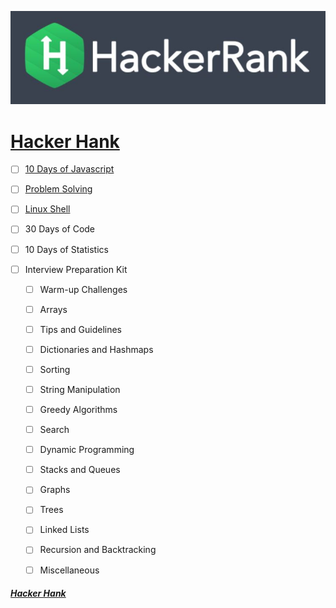 ![hackerrank](hackerrank.jpg)

# [Hacker Hank](https://github.com/kakanew/Hacker_Hank)

- [ ] [10 Days of Javascript](https://github.com/kakanew/Hacker_Hank/tree/master/10_Days_of_Javascript)

- [ ] [Problem Solving](https://github.com/kakanew/Hacker_Hank/tree/master/Problem_Solving)

- [ ] [Linux Shell](https://github.com/kakanew/Hacker_Hank/tree/master/Linux_Shell)

- [ ] 30 Days of Code

- [ ] 10 Days of Statistics

- [ ] Interview Preparation Kit

  - [ ] Warm-up Challenges

  - [ ] Arrays

  - [ ] Tips and Guidelines

  - [ ] Dictionaries and Hashmaps

  - [ ] Sorting

  - [ ] String Manipulation

  - [ ] Greedy Algorithms

  - [ ] Search

  - [ ] Dynamic Programming

  - [ ] Stacks and Queues

  - [ ] Graphs

  - [ ] Trees

  - [ ] Linked Lists

  - [ ] Recursion and Backtracking

  - [ ] Miscellaneous

  
##### [Hacker Hank](https://github.com/kakanew/Hacker_Hank)

